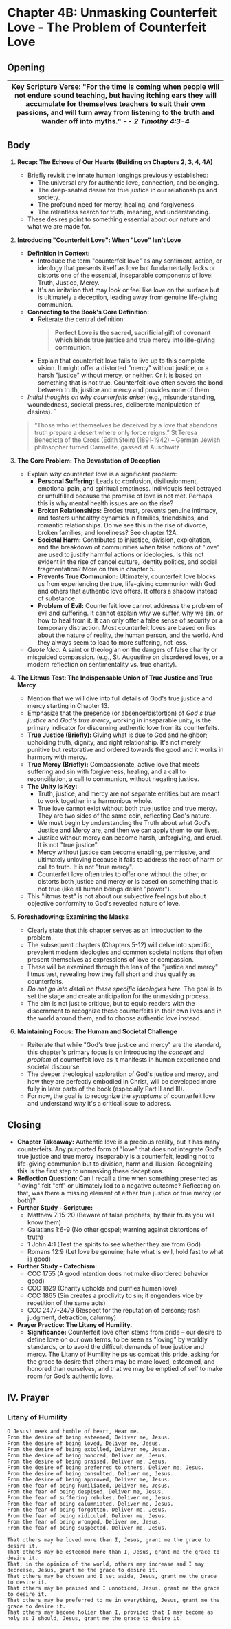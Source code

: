 # Chapter 4B: Unmasking Counterfeit Love - The Problem of Counterfeit Love

## Opening

| **Key Scripture Verse**: "For the time is coming when people will not endure sound teaching, but having itching ears they will accumulate for themselves teachers to suit their own passions, and will turn away from listening to the truth and wander off into myths." -- _2 Timothy 4:3-4_ |
| --- |

## Body

1.  **Recap: The Echoes of Our Hearts (Building on Chapters 2, 3, 4, 4A)**
    *   Briefly revisit the innate human longings previously established:
        *   The universal cry for authentic love, connection, and belonging.
        *   The deep-seated desire for true justice in our relationships and society.
        *   The profound need for mercy, healing, and forgiveness.
        *   The relentless search for truth, meaning, and understanding.
    *   These desires point to something essential about our nature and what we are made for.

2.  **Introducing "Counterfeit Love": When "Love" Isn't Love**
    *   **Definition in Context:**
        *   Introduce the term "counterfeit love" as any sentiment, action, or ideology that presents itself as love but fundamentally lacks or distorts one of the essential, inseparable components of love: Truth, Justice, Mercy.
        *   It's an imitation that may look or feel like love on the surface but is ultimately a deception, leading away from genuine life-giving communion.
    *   **Connecting to the Book's Core Definition:**
        *   Reiterate the central definition:
            > **Perfect Love is the sacred, sacrificial gift of covenant which binds true justice and true mercy into life-giving communion.**
        *   Explain that counterfeit love fails to live up to this complete vision. It might offer a distorted "mercy" without justice, or a harsh "justice" without mercy, or neither. Or it is based on something that is not true. Counterfeit love often severs the bond between truth, justice and mercy and provides none of them.
    *   *Initial thoughts on why counterfeits arise:* (e.g., misunderstanding, woundedness, societal pressures, deliberate manipulation of desires). `

    > “Those who let themselves be deceived by a love that abandons truth prepare a desert where only force reigns.”
    St Teresa Benedicta of the Cross (Edith Stein) (1891‑1942) – German Jewish philosopher turned Carmelite, gassed at Auschwitz


3.  **The Core Problem: The Devastation of Deception**
    *   Explain *why* counterfeit love is a significant problem:
        *   **Personal Suffering:** Leads to confusion, disillusionment, emotional pain, and spiritual emptiness. Individuals feel betrayed or unfulfilled because the promise of love is not met. Perhaps this is why mental health issues are on the rise?
        *   **Broken Relationships:** Erodes trust, prevents genuine intimacy, and fosters unhealthy dynamics in families, friendships, and romantic relationships. Do we see this in the rise of divorce, broken families, and loneliness? See chapter 12A.
        *   **Societal Harm:** Contributes to injustice, division, exploitation, and the breakdown of communities when false notions of "love" are used to justify harmful actions or ideologies. Is this not evident in the rise of cancel culture, identity politics, and social fragmentation? More on this in chapter 5.
        *   **Prevents True Communion:** Ultimately, counterfeit love blocks us from experiencing the true, life-giving communion with God and others that authentic love offers. It offers a shadow instead of substance.
        *   **Problem of Evil:** Counterfeit love cannot addresss the problem of evil and suffering. It cannot explain why we suffer, why we sin, or how to heal from it. It can only offer a false sense of security or a temporary distraction. Most counterfeit loves are based on lies about the nature of reality, the human person, and the world. And they always seem to lead to more suffering, not less.
    *   *Quote Idea:* A saint or theologian on the dangers of false charity or misguided compassion. (e.g., St. Augustine on disordered loves, or a modern reflection on sentimentality vs. true charity).

4.  **The Litmus Test: The Indispensable Union of True Justice and True Mercy**
    *   Mention that we will dive into full details of God's true justice and mercy starting in Chapter 13.
    *   Emphasize that the presence (or absence/distortion) of *God's true justice* and *God's true mercy*, working in inseparable unity, is the primary indicator for discerning authentic love from its counterfeits.
    *   **True Justice (Briefly):** Giving what is due to God and neighbor; upholding truth, dignity, and right relationship. It's not merely punitive but restorative and ordered towards the good and it works in harmony with mercy.
    *   **True Mercy (Briefly):** Compassionate, active love that meets suffering and sin with forgiveness, healing, and a call to reconciliation, a call to communion, without negating justice.
    *   **The Unity is Key:**
        *   Truth, justice, and mercy are not separate entities but are meant to work together in a harmonious whole.
        *   True love cannot exist without both true justice and true mercy. They are two sides of the same coin, reflecting God's nature.
        *   We must begin by understanding the Truth about what God's Justice and Mercy are, and then we can apply them to our lives.
        *   Justice without mercy can become harsh, unforgiving, and cruel. It is not "true justice".
        *   Mercy without justice can become enabling, permissive, and ultimately unloving because it fails to address the root of harm or call to truth. It is not "true mercy".
        *   Counterfeit love often tries to offer one without the other, or distorts both justice and mercy or is based on something that is not true (like all human beings desire "power").
    *   This "litmus test" is not about our subjective feelings but about objective conformity to God's revealed nature of love.

5.  **Foreshadowing: Examining the Masks**
    *   Clearly state that this chapter serves as an introduction to the problem.
    *   The subsequent chapters (Chapters 5-12) will delve into specific, prevalent modern ideologies and common societal notions that often present themselves as expressions of love or compassion.
    *   These will be examined through the lens of the "justice and mercy" litmus test, revealing how they fall short and thus qualify as counterfeits.
    *   *Do not go into detail on these specific ideologies here.* The goal is to set the stage and create anticipation for the unmasking process.
    *   The aim is not just to critique, but to equip readers with the discernment to recognize these counterfeits in their own lives and in the world around them, and to choose authentic love instead.

6.  **Maintaining Focus: The Human and Societal Challenge**
    *   Reiterate that while "God's true justice and mercy" are the standard, this chapter's primary focus is on introducing the *concept* and *problem* of counterfeit love as it manifests in human experience and societal discourse.
    *   The deeper theological exploration of God's justice and mercy, and how they are perfectly embodied in Christ, will be developed more fully in later parts of the book (especially Part II and III).
    *   For now, the goal is to recognize the *symptoms* of counterfeit love and understand *why* it's a critical issue to address.

## Closing

*   **Chapter Takeaway:** Authentic love is a precious reality, but it has many counterfeits. Any purported form of "love" that does not integrate God's true justice and true mercy inseparably is a counterfeit, leading not to life-giving communion but to division, harm and illusion. Recognizing this is the first step to unmasking these deceptions.
*   **Reflection Question:** Can I recall a time when something presented as "loving" felt "off" or ultimately led to a negative outcome? Reflecting on that, was there a missing element of either true justice or true mercy (or both)?
*   **Further Study - Scripture:**
    *   Matthew 7:15-20 (Beware of false prophets; by their fruits you will know them)
    *   Galatians 1:6-9 (No other gospel; warning against distortions of truth)
    *   1 John 4:1 (Test the spirits to see whether they are from God)
    *   Romans 12:9 (Let love be genuine; hate what is evil, hold fast to what is good)
*   **Further Study - Catechism:**
    *   CCC 1755 (A good intention does not make disordered behavior good)
    *   CCC 1829 (Charity upholds and purifies human love)
    *   CCC 1865 (Sin creates a proclivity to sin; it engenders vice by repetition of the same acts)
    *   CCC 2477-2479 (Respect for the reputation of persons; rash judgment, detraction, calumny)
*   **Prayer Practice:** **The Litany of Humility.**
    *   **Significance:** Counterfeit love often stems from pride – our desire to define love on our own terms, to be seen as "loving" by worldly standards, or to avoid the difficult demands of true justice and mercy. The Litany of Humility helps us combat this pride, asking for the grace to desire that others may be more loved, esteemed, and honored than ourselves, and that we may be emptied of self to make room for God's authentic love.

## IV. Prayer

### Litany of Humility

    O Jesus! meek and humble of heart, Hear me.
    From the desire of being esteemed, Deliver me, Jesus.
    From the desire of being loved, Deliver me, Jesus.
    From the desire of being extolled, Deliver me, Jesus.
    From the desire of being honored, Deliver me, Jesus.
    From the desire of being praised, Deliver me, Jesus.
    From the desire of being preferred to others, Deliver me, Jesus.
    From the desire of being consulted, Deliver me, Jesus.
    From the desire of being approved, Deliver me, Jesus.
    From the fear of being humiliated, Deliver me, Jesus.
    From the fear of being despised, Deliver me, Jesus.
    From the fear of suffering rebukes, Deliver me, Jesus.
    From the fear of being calumniated, Deliver me, Jesus.
    From the fear of being forgotten, Deliver me, Jesus.
    From the fear of being ridiculed, Deliver me, Jesus.
    From the fear of being wronged, Deliver me, Jesus.
    From the fear of being suspected, Deliver me, Jesus.

    That others may be loved more than I, Jesus, grant me the grace to desire it.
    That others may be esteemed more than I, Jesus, grant me the grace to desire it.
    That, in the opinion of the world, others may increase and I may decrease, Jesus, grant me the grace to desire it.
    That others may be chosen and I set aside, Jesus, grant me the grace to desire it.
    That others may be praised and I unnoticed, Jesus, grant me the grace to desire it.
    That others may be preferred to me in everything, Jesus, grant me the grace to desire it.
    That others may become holier than I, provided that I may become as holy as I should, Jesus, grant me the grace to desire it.
